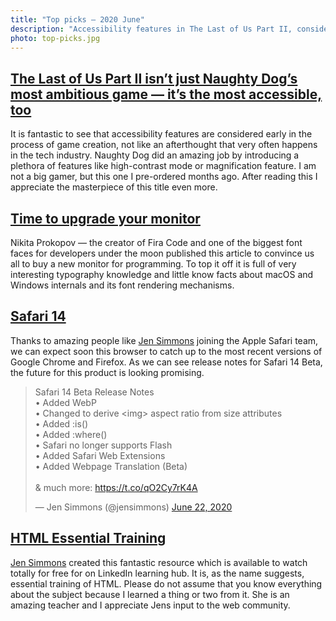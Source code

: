 ```yaml
---
title: "Top picks — 2020 June"
description: "Accessibility features in The Last of Us Part II, consideration of picking a right monitor for development, bunch of great news in Safari 14, HTML Essential Training and more…"
photo: top-picks.jpg
---
```


## [The Last of Us Part II isn’t just Naughty Dog’s most ambitious game — it’s the most accessible, too](https://www.theverge.com/21274923/the-last-of-us-part-2-accessibility-features-naughty-dog-interview-ps4)

It is fantastic to see that accessibility features are considered early in the process of game creation, not like an afterthought that very often happens in the tech industry. Naughty Dog did an amazing job by introducing a plethora of features like high-contrast mode or magnification feature. I am not a big gamer, but this one I pre-ordered months ago. After reading this I appreciate the masterpiece of this title even more.

## [Time to upgrade your monitor](https://tonsky.me/blog/monitors/)

Nikita Prokopov — the creator of Fira Code and one of the biggest font faces for developers under the moon published this article to convince us all to buy a new monitor for programming. To top it off it is full of very interesting typography knowledge and little know facts about macOS and Windows internals and its font rendering mechanisms.

## [Safari 14](https://twitter.com/jensimmons/status/1275171897244823553)

Thanks to amazing people like [Jen Simmons](https://twitter.com/jensimmons) joining the Apple Safari team, we can expect soon this browser to catch up to the most recent versions of Google Chrome and Firefox. As we can see release notes for Safari 14 Beta, the future for this product is looking promising.

<blockquote class="twitter-tweet"><p lang="en" dir="ltr">Safari 14 Beta Release Notes<br>• Added WebP<br>• Changed to derive &lt;img&gt; aspect ratio from size attributes<br>• Added :is()<br>• Added :where() <br>• Safari no longer supports Flash<br>• Added Safari Web Extensions<br>• Added Webpage Translation (Beta)<br><br>&amp; much more: <a href="https://t.co/qO2Cy7rK4A">https://t.co/qO2Cy7rK4A</a></p>&mdash; Jen Simmons (@jensimmons) <a href="https://twitter.com/jensimmons/status/1275171897244823553?ref_src=twsrc%5Etfw">June 22, 2020</a></blockquote> <script async src="https://platform.twitter.com/widgets.js" charset="utf-8"></script>

## [HTML Essential Training](https://www.linkedin.com/learning/html-essential-training-4)

[Jen Simmons](https://twitter.com/jensimmons) created this fantastic resource which is available to watch totally for free for on LinkedIn learning hub. It is, as the name suggests, essential training of HTML. Please do not assume that you know everything about the subject because I learned a thing or two from it. She is an amazing teacher and I appreciate Jens input to the web community. 
